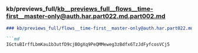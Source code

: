 ### kb/previews_full/kb__previews_full__flows__time-first__master-only@auth.har.part022.md.part002.md

```md
### kb/previews_full/flows__time-first__master-only@auth.har.part022.md (part 002)

```md
IGctuBIrffLbmKau1b3utfD9cjBOgXq9PeQMMeweg3zBdfx6TzJdFyfcosVCj5
```

```

```
